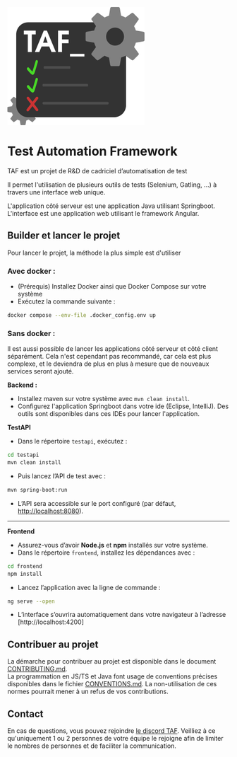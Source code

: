 ![Logo taf](./logo_taf.png)

# Test Automation Framework

TAF est un projet de R&amp;D de cadriciel d’automatisation de test


Il permet l'utilisation de plusieurs outils de tests (Selenium, Gatling, ...) à travers une interface web unique.

L'application côté serveur est une application Java utilisant Springboot.
L'interface est une application web utilisant le framework Angular.

## Builder et lancer le projet

Pour lancer le projet, la méthode la plus simple est d'utiliser

### Avec docker :

- (Prérequis) Installez Docker ainsi que Docker Compose sur votre système
- Exécutez la commande suivante :
```bash
docker compose --env-file .docker_config.env up
```

### Sans docker :

Il est aussi possible de lancer les applications côté serveur et côté client séparément. Cela n'est cependant pas recommandé, car cela est plus complexe, et le deviendra de plus en plus à mesure que de nouveaux services seront ajouté.

**Backend :**
- Installez maven sur votre système avec `mvn clean install`.
- Configurez l'application Springboot dans votre ide (Eclipse, IntelliJ). Des outils sont disponibles dans ces IDEs pour lancer l'application.

**TestAPI**

- Dans le répertoire `testapi`, exécutez :

```bash
cd testapi
mvn clean install
```

- Puis lancez l’API de test avec :

```bash
mvn spring-boot:run
```

- L’API sera accessible sur le port configuré (par défaut, [http://localhost:8080](http://localhost:8080)).

---

**Frontend**

- Assurez-vous d’avoir **Node.js** et **npm** installés sur votre système.  
- Dans le répertoire `frontend`, installez les dépendances avec :

```bash
cd frontend
npm install
```

- Lancez l’application avec la ligne de commande :

```bash
ng serve --open
```
- L’interface s’ouvrira automatiquement dans votre navigateur à l’adresse [http://localhost:4200]

## Contribuer au projet

La démarche pour contribuer au projet est disponible dans le document [CONTRIBUTING.md](./CONTRIBUTING.md).  
La programmation en JS/TS et Java font usage de conventions précises disponibles dans le fichier [CONVENTIONS.md](./documentation/CONVENTIONS.md). La non-utilisation de ces normes pourrait mener à un refus de vos contributions.

## Contact

En cas de questions, vous pouvez rejoindre [le discord TAF](https://discord.gg/TYrqTdHEqk). Veilliez à ce qu'uniquement 1 ou 2 personnes de votre équipe le rejoigne afin de limiter le nombres de personnes et de faciliter la communication.